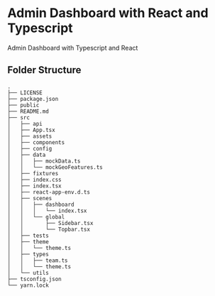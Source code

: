 # Admin Dashboard with React and Typescript

Admin Dashboard with Typescript and React

## Folder Structure

```
.
├── LICENSE
├── package.json
├── public
├── README.md
├── src
│   ├── api
│   ├── App.tsx
│   ├── assets
│   ├── components
│   ├── config
│   ├── data
│   │   ├── mockData.ts
│   │   └── mockGeoFeatures.ts
│   ├── fixtures
│   ├── index.css
│   ├── index.tsx
│   ├── react-app-env.d.ts
│   ├── scenes
│   │   ├── dashboard
│   │   │   └── index.tsx
│   │   └── global
│   │       ├── Sidebar.tsx
│   │       └── Topbar.tsx
│   ├── tests
│   ├── theme
│   │   └── theme.ts
│   ├── types
│   │   ├── team.ts
│   │   └── theme.ts
│   └── utils
├── tsconfig.json
└── yarn.lock
```